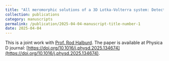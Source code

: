 ```yaml
---
title: "All meromorphic solutions of a 3D Lotka-Volterra system: Detecting partial integrability"
collection: publications
category: manuscripts
permalink: /publication/2025-04-04-manuscript-title-number-1
date: 2025-04-04
---
```

This is a joint work with [Prof. Rod Halburd](https://www.ucl.ac.uk/~ucahrha/). The paper is available at Physica D journal: [https://doi.org/10.1016/j.physd.2025.134674](https://doi.org/10.1016/j.physd.2025.134674).
